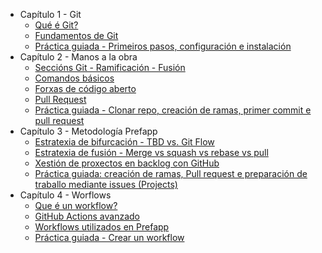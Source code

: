 - Capítulo 1 - Git
  - [Qué é Git?](./01_git/01_que_e_git.md)
  - [Fundamentos de Git](./01_git/02_fundamentos_de_git.md)
  - [Práctica guiada - Primeiros pasos, configuración e instalación](./01_git/03_practica_guiada.md)
- Capítulo 2 - Manos a la obra
  - [Seccións Git - Ramificación - Fusión](./02_hands_on/01_git_sections.md)
  - [Comandos básicos](./02_hands_on/02_basic_commands.md)
  - [Forxas de código aberto](02_hands_on/03_remote_repo.md)
  - [Pull Request](./02_hands_on/04_pull_request.md)
  - [Práctica guiada - Clonar repo, creación de ramas, primer commit e pull request](./02_hands_on/05_Guided_practice-Cloning_repo_branch_creation_first_commit_pull_request.md)
- Capítulo 3 - Metodología Prefapp
  - [Estratexia de bifurcación - TBD vs. Git Flow](./03_prefapp_methodology/01_forking_strategy.md)
  - [Estratexia de fusión - Merge vs squash vs rebase vs pull](./03_prefapp_methodology/02_merge_strategy.md)
  - [Xestión de proxectos en backlog con GitHub](./03_prefapp_methodology/03_project_management_backlog.md)
  - [Práctica guiada: creación de ramas, Pull request e preparación de traballo mediante issues (Projects)](./03_prefapp_methodology/04_Guided_practice-branch-pr-issue.md)
- Capítulo 4 - Worflows
  - [Que é un workflow?](./04_workflow/01_what_is_workflow.md)
  - [GitHub Actions avanzado](./04_workflow/02_advanced_github_actions.md)
  - [Workflows utilizados en Prefapp](./04_workflow/03_used_in_prefapp.md)
  - [Práctica guiada - Crear un workflow](./04_workflow/08_guided_practice-creating_workflow.md)
